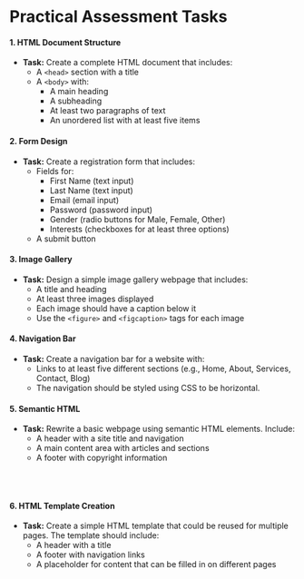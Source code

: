 # Practical Assessment Tasks

#### 1. HTML Document Structure
- **Task:** Create a complete HTML document that includes:
  - A `<head>` section with a title
  - A `<body>` with:
    - A main heading
    - A subheading
    - At least two paragraphs of text
    - An unordered list with at least five items

#### 2. Form Design
- **Task:** Create a registration form that includes:
  - Fields for:
    - First Name (text input)
    - Last Name (text input)
    - Email (email input)
    - Password (password input)
    - Gender (radio buttons for Male, Female, Other)
    - Interests (checkboxes for at least three options)
  - A submit button

#### 3. Image Gallery
- **Task:** Design a simple image gallery webpage that includes:
  - A title and heading
  - At least three images displayed 
  - Each image should have a caption below it
  - Use the `<figure>` and `<figcaption>` tags for each image

#### 4. Navigation Bar
- **Task:** Create a navigation bar for a website with:
  - Links to at least five different sections (e.g., Home, About, Services, Contact, Blog)
  - The navigation should be styled using CSS to be horizontal.

#### 5. Semantic HTML
- **Task:** Rewrite a basic webpage using semantic HTML elements. Include:
  - A header with a site title and navigation
  - A main content area with articles and sections
  - A footer with copyright information

<br>
<br>

#### 6. HTML Template Creation
- **Task:** Create a simple HTML template that could be reused for multiple pages. The template should include:
  - A header with a title
  - A footer with navigation links
  - A placeholder for content that can be filled in on different pages
